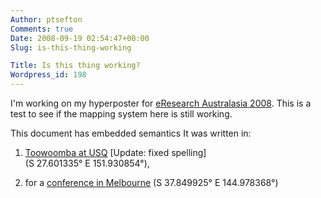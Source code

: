 ```yaml
---
Author: ptsefton
Comments: true
Date: 2008-09-19 02:54:47+00:00
Slug: is-this-thing-working

Title: Is this thing working?
Wordpress_id: 198
---
```


<div>

<div class="page-toc">

</div>

<div>

I'm working on my hyperposter for [eResearch Australasia
2008](http://www.eresearch.edu.au/programme). This is a test to see if
the mapping system here is still working.

This document has embedded semantics It was written in:

1.  [Toowoomba at USQ](http://geohash.org/r7h4cr2dt6pz) [Update: fixed
    spelling] (S 27.601335<span
    class="spCh spChxb0">°</span> E 151.930854<span
    class="spCh spChxb0">°</span>),

2.  for a [conference in Melbourne](http://geohash.org/r1r0ejdh0yd6)
    (S 37.849925<span class="spCh spChxb0">°</span> E 144.978368<span
    class="spCh spChxb0">°</span>)

</div>

</div>
